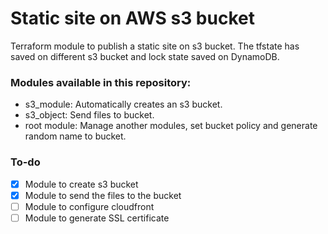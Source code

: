 # Static site on AWS s3 bucket
Terraform module to publish a static site on s3 bucket.
The tfstate has saved on different s3 bucket and lock state saved on DynamoDB.

### Modules available in this repository:

- s3_module: Automatically creates an s3 bucket.
- s3_object: Send files to bucket.
- root module: Manage another modules, set bucket policy and generate random name to bucket.

### To-do
- [x] Module to create s3 bucket
- [x] Module to send the files to the bucket
- [ ] Module to configure cloudfront
- [ ] Module to generate SSL certificate
